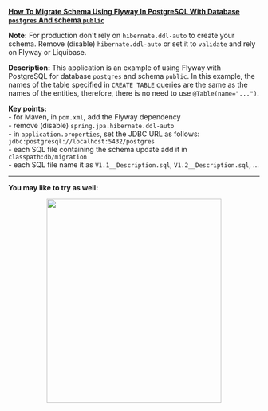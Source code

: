 
**[How To Migrate Schema Using Flyway In PostgreSQL With Database `postgres` And schema `public`](https://github.com/AnghelLeonard/Hibernate-SpringBoot/tree/master/HibernateSpringBootFlywayPostgreSQLQuick)**

**Note:** For production don't rely on `hibernate.ddl-auto` to create your schema. Remove (disable) `hibernate.ddl-auto` or set it to `validate` and rely on Flyway or Liquibase.

**Description:** This application is an example of using Flyway with PostgreSQL for database `postgres` and schema `public`. In this example, the names of the table specified in `CREATE TABLE` queries are the same as the names of the entities, therefore, there is no need to use `@Table(name="...")`.

**Key points:**\
     - for Maven, in `pom.xml`, add the Flyway dependency\
     - remove (disable) `spring.jpa.hibernate.ddl-auto`\
     - in `application.properties`, set the JDBC URL as follows: `jdbc:postgresql://localhost:5432/postgres`\
     - each SQL file containing the schema update add it in `classpath:db/migration`\
     - each SQL file name it as `V1.1__Description.sql`, `V1.2__Description.sql`, ...

-------------------------------

**You may like to try as well:**
<a href="https://leanpub.com/java-persistence-performance-illustrated-guide"><p align="center"><img src="https://github.com/AnghelLeonard/Hibernate-SpringBoot/blob/master/Java%20Persistence%20Performance%20Illustrated%20Guide.jpg" height="410" width="350"/></p></a>
